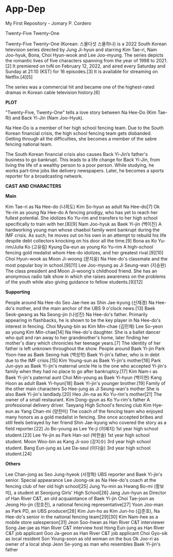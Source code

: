 # App-Dep

My First Repository - Jomary P. Cordero

Twenty-Five Twenty-One

Twenty-Five Twenty-One (Korean: 스물다섯 스물하나) is a 2022 South Korean television series directed by Jung Ji-hyun and starring Kim Tae-ri, Nam Joo-hyuk, Bona, Choi Hyun-wook and Lee Joo-myung. The series depicts the romantic lives of five characters spanning from the year of 1998 to 2021.[2] It premiered on tvN on February 12, 2022, and aired every Saturday and Sunday at 21:10 (KST) for 16 episodes.[3] It is available for streaming on Netflix.[4][5]

The series was a commercial hit and became one of the highest-rated dramas in Korean cable television history.[6]

**PLOT**

"Twenty-Five, Twenty-One" tells a love story between Na Hee-Do (Kim Tae-Ri) and Back Yi-Jin (Nam Joo-Hyuk).

Na Hee-Do is a member of her high school fencing team. Due to the South Korean financial crisis, the high school fencing team gets disbanded. Getting through all the difficulties, she becomes a member of the sabre fencing national team.

The South Korean financial crisis also causes Back Yi-Jin’s father's business to go bankrupt. This leads to a life change for Back Yi-Jin, from living the life of a wealthy person to a poor person. While studying, he works part-time jobs like delivery newspapers. Later, he becomes a sports reporter for a broadcasting network.

  **CAST AND CHARACTERS**
  
  **Main**
  
Kim Tae-ri as Na Hee-do (나희도)
Kim So-hyun as adult Na Hee-do[7]
Ok Ye-rin as young Na Hee-do
A fencing prodigy, who has yet to reach her fullest potential. She idolizes Ko Yu-rim and transfers to her high school specifically to train with her.[8][9]
Nam Joo-hyuk as Baek Yi-jin (백이진)
A hardworking young man whose chaebol family went bankrupt during the IMF crisis. As such, he moves out on his own in an attempt to rebuild his life despite debt collectors knocking on his door all the time.[9]
Bona as Ko Yu-rim/Julia Ko (고유림)
Kyung Da-eun as young Ko Yu-rim
A high-school fencing gold medalist whom Hee-do idolizes, and her greatest rival.[9][10]
Choi Hyun-wook as Moon Ji-woong (문지웅)
Na Hee-do's classmate and the most popular boy in school.[9][11]
Lee Joo-myung as Ji Seung-wan (지승완)
The class president and Moon Ji-woong's childhood friend. She has an anonymous radio talk show in which she raises awareness on the problems of the youth while also giving guidance to fellow students.[9][12]

**Supporting**

People around Na Hee-do
Seo Jae-hee as Shin Jae-kyung (신재경)
Na Hee-do's mother, and the main anchor of the UBS 9 o'clock news.[13]
Baek Seok-gwang as Na Seong-jin (나성진)
Na Hee-do's father. Primarily appearing in flashbacks, he is shown to be the key player in Na Hee-do's interest in fencing.
Choi Myung-bin as Kim Min-chae (김민채)
Lee So-yeon as young Kim Min-chae[14]
Na Hee-do's daughter. She is a ballet dancer who quit and ran away to her grandmother's home, later finding her mother's diary which chronicles her teenage years.[7] The identity of her father is left unknown throughout the show.
People around Baek Yi-jin
Park Yoon-hee as Baek Seong-hak (백성학)
Baek Yi-jin's father, who is in debt due to the IMF crisis.[15]
Kim Young-sun as Baek Yi-jin's mother[16]
Park Jun-pyo as Baek Yi-jin's maternal uncle
He is the one who accepted Yi-jin's family when they had no place to go after bankruptcy.[17]
Kim Nam-i as Baek Yi-jin's paternal aunt
Choi Min-young as Baek Yi-hyun (백이현)
Kang Hoon as adult Baek Yi-hyun[18]
Baek Yi-jin's younger brother.[19]
Family of the other main characters
So Hee-jung as Ji Seung-wan's mother
She is also Baek Yi-jin's landlady.[20]
Heo Jin-na as Ko Yu-rim's mother[21]
The owner of a small restaurant.
Kim Dong-gyun as Ko Yu-rim's father
A professional delivery driver.
Taeyang High School's fencing club
Kim Hye-eun as Yang Chan-mi (양찬미)
The coach of the fencing team who enjoyed many honors as a gold medalist in fencing. She once accepted bribes and still feels betrayed by her friend Shin Jae-kyung who covered the story as a field reporter.[22]
Jo Bo-young as Lee Ye-ji (이예지)
1st year high school student.[23]
Lee Ye-jin as Park Han-sol (박한솔)
1st year high school student.
Moon Woo-bin as Kang Ji-soo (강지수)
3rd year high school student.
Bang Eun-jung as Lee Da-seul (이다슬)
3rd year high school student.[24]

**Others**

Lee Chan-jong as Seo Jung-hyeok (서정혁)
UBS reporter and Baek Yi-jin's senior.
Special appearance
Lee Joong-ok as Na Hee-do's coach at the fencing club of her old high school[25]
Jung Yu-min as Hwang Bo-mi (황보미), a student at Seonjung Girls' High School[26]
Jang Jun-hyun as Director of Han River C&T, an old acquaintance of Baek Yi-jin
Choi Tae-joon as Jeong Ho-jin (정호진), a national fencing representative[27]
Yoon Joo-man as Park PD, an UBS producer[28]
Kim Jun-ho as Kim Jun-ho (김준호), Na Hee-do's senior in the national fencing team[29][30]
Kim Nam-hee as a mobile store salesperson[31]
Jeon Soo-hwan as Han River C&T interviewer
Song Jae-jae as Han River C&T interview host
Hong Eun-jung as Han River C&T job applicant
Goo Ja-geon as Han River C&T job applicant
Choi Gyo-sik as local resident
Son Young-soon as old woman on the bus
Ok Joo-ri as owner of a local shop
Jeon Se-yong as man who resembles Baek Yi-jin's father
